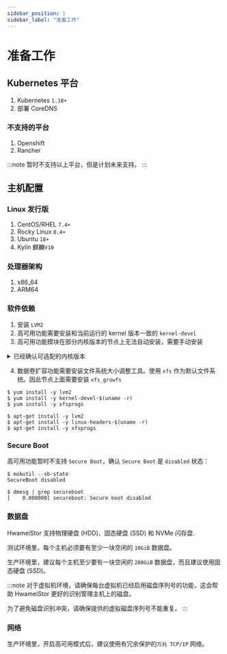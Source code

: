 ```yaml
---
sidebar_position: 1
sidebar_label: "准备工作"
---
```


# 准备工作

## Kubernetes 平台

1. Kubernetes `1.18+`
2. 部署 CoreDNS

### 不支持的平台

1. Openshift
2. Rancher

:::note
暂时不支持以上平台，但是计划未来支持。
:::

## 主机配置

### Linux 发行版

1. CentOS/RHEL `7.4+`
2. Rocky Linux `8.4+`
3. Ubuntu `18+`
4. Kylin 麒麟`V10`

### 处理器架构

1. x86_64
2. ARM64

### 软件依赖

1. 安装 `LVM2`
2. 高可用功能需要安装和当前运行的 kernel 版本一致的 `kernel-devel`
3. 高可用功能模块在部分内核版本的节点上无法自动安装，需要手动安装
<details>
<summary>已经确认可适配的内核版本</summary>
<pre><code>
5.8.0-1043-azure
5.8.0-1042-azure
5.8.0-1041-azure
5.4.17-2102.205.7.2.el7uek
5.4.17-2011.0.7.el8uek
5.4.0-91
5.4.0-90
5.4.0-89
5.4.0-88
5.4.0-86
5.4.0-84
5.4.0-1064-azure
5.4.0-1063-azure
5.4.0-1062-azure
5.4.0-1061-azure
5.4.0-1060-aws
5.4.0-1059-azure
5.4.0-1059-aws
5.4.0-1058-azure
5.4.0-1058-aws
5.4.0-1057-aws
5.4.0-1056-aws
5.4.0-1055-aws
5.3.18-57.3
5.3.18-22.2
5.14.0-1.7.1.el9
5.11.0-1022-azure
5.11.0-1022-aws
5.11.0-1021-azure
5.11.0-1021-aws
5.11.0-1020-azure
5.11.0-1020-aws
5.11.0-1019-aws
5.11.0-1017-aws
5.11.0-1016-aws
5.10.0-8
5.10.0-7
5.10.0-6
4.9.215-36.el7
4.9.212-36.el7
4.9.206-36.el7
4.9.199-35.el7
4.9.188-35.el7
4.4.92-6.30.1
4.4.74-92.38.1
4.4.52-2.1
4.4.27-572.565306
4.4.0-217
4.4.0-216
4.4.0-214
4.4.0-213
4.4.0-210
4.4.0-1133-aws
4.4.0-1132-aws
4.4.0-1131-aws
4.4.0-1128-aws
4.4.0-1121-aws
4.4.0-1118-aws
4.19.19-5.0.8
4.19.0-8
4.19.0-6
4.19.0-5
4.19.0-16
4.18.0-80.1.2.el8_0
4.18.0-348.el8
4.18.0-305.el8
4.18.0-240.1.1.el8_3
4.18.0-193.el8
4.18.0-147.el8
4.15.0-163
4.15.0-162
4.15.0-161
4.15.0-159
4.15.0-158
4.15.0-156
4.15.0-112-lowlatency
4.15.0-1113-azure
4.15.0-1040-azure
4.15.0-1036-azure
4.14.35-2047.502.5.el7uek
4.14.35-1902.4.8.el7uek
4.14.35-1818.3.3.el7uek
4.14.248-189.473.amzn2
4.14.128-112.105.amzn2
4.13.0-1018-azure
4.12.14-95.3.1
4.12.14-25.25.1
4.12.14-197.29
4.12.14-120.1
4.1.12-124.49.3.1.el7uek
4.1.12-124.26.3.el6uek
4.1.12-124.21.1.el6uek
3.10.0-957.el7
3.10.0-862.el7
3.10.0-693.el7
3.10.0-693.21.1.el7
3.10.0-693.17.1.el7
3.10.0-514.6.2.el7
3.10.0-514.36.5.el7
3.10.0-327.el7
3.10.0-229.1.2.el7
3.10.0-123.20.1.el7
3.10.0-1160.el7
3.10.0-1127.el7
3.10.0-1062.el7
3.10.0-1049.el7
3.0.101-108.13.1
2.6.32-754.el6
2.6.32-696.el6
2.6.32-696.30.1.el6
2.6.32-696.23.1.el6
2.6.32-642.1.1.el6
2.6.32-573.1.1.el6
2.6.32-504.el6
</code></pre> 
</details>

4. 数据卷扩容功能需要安装文件系统大小调整工具。使用 `xfs` 作为默认文件系统。因此节点上面需要安装 `xfs_growfs`

```console title="CentOS/RHEL, Rocky 和 Kylin"
$ yum install -y lvm2
$ yum install -y kernel-devel-$(uname -r)
$ yum install -y xfsprogs
```

```console title="Ubuntu"
$ apt-get install -y lvm2
$ apt-get install -y linux-headers-$(uname -r)
$ apt-get install -y xfsprogs
```

### Secure Boot

高可用功能暂时不支持 `Secure Boot`，确认 `Secure Boot` 是 `disabled` 状态：

```console
$ mokutil --sb-state
SecureBoot disabled

$ dmesg | grep secureboot
[    0.000000] secureboot: Secure boot disabled
```

### 数据盘

HwameiStor 支持物理硬盘 (HDD)、固态硬盘 (SSD) 和 NVMe 闪存盘.

测试环境里，每个主机必须要有至少一块空闲的 `10GiB` 数据盘。

生产环境里，建议每个主机至少要有一块空闲的 `200GiB` 数据盘，而且建议使用固态硬盘 (SSD)。

:::note
对于虚拟机环境，请确保每台虚拟机已经启用磁盘序列号的功能，这会帮助 HwameiStor 更好的识别管理主机上的磁盘。

为了避免磁盘识别冲突，请确保提供的虚拟磁盘序列号不能重复。
:::

### 网络

生产环境里，开启高可用模式后，建议使用有冗余保护的`万兆 TCP/IP` 网络。
